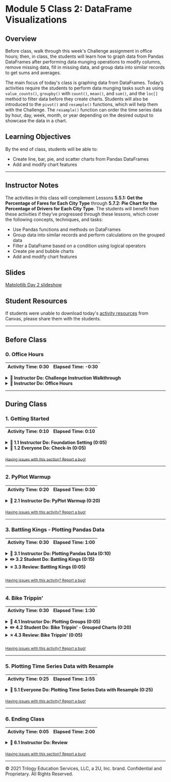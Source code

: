 # Module 5 Class 2: DataFrame Visualizations

## Overview

Before class, walk through this week's Challenge assignment in office hours; then, in class, the students will learn how to graph data from Pandas DataFrames after performing data munging operations to modify columns, remove missing data, fill in missing data, and group data into similar records to get sums and averages.

The main focus of today's class is graphing data from DataFrames. Today’s activities require the students to perform data munging tasks such as using `value_counts()`, `groupby()` with `count()`, `mean()`, and `sum()`, and the `loc[]` method to filter data before they create charts. Students will also be introduced to the `pivot()` and `resample()` functions, which will help them with the Challenge. The `resample()` function can order the time series data by hour, day, week, month, or year depending on the desired output to showcase the data in a chart.  

## Learning Objectives

By the end of class, students will be able to:

* Create line, bar, pie, and scatter charts from Pandas DataFrames
* Add and modify chart features 


- - -

## Instructor Notes

The activities in this class will complement Lessons **5.5.1: Get the Percentage of Fares for Each City Type** through **5.7.2: Pie Chart for the Percentage of Drivers for Each City Type**.  The students will benefit from these activities if they‘ve progressed through these lessons, which cover the following concepts, techniques, and tasks:  

* Use Pandas functions and methods on DataFrames
* Group data into similar records and perform calculations on the grouped data
* Filter a DataFrame based on a condition using logical operators
* Create pie and bubble charts
* Add and modify chart features 


## Slides

[Matplotlib Day 2 slideshow](https://docs.google.com/presentation/d/1vAmYdFWHFnxMB49ZPVyrzEC4ZcXkfcMABCLwXKzNZSg/edit?usp=sharing)

## Student Resources

If students were unable to download today's [activity resources](https://2u-data-curriculum-team.s3.amazonaws.com/data-viz-online-lesson-plans/05-Lessons/5-2-Student_Resources.zip) from Canvas, please share them with the students. 

- - - 

## Before Class

### 0. Office Hours

| Activity Time: 0:30       |  Elapsed Time:     -0:30  |
|---------------------------|---------------------------|

<details>
  <summary><strong>📣 Instructor Do: Challenge Instruction Walkthrough</strong></summary>

Let the students know that the first few minutes of Office Hours will include a walkthrough of the Challenge requirements and rubric, as well as helpful tips they need in order to be successful.

Open the Challenge in Canvas and go through the high-level instructions and requirements with your class. Be sure to check for understanding.

Open the Rubric in Canvas and go through the Mastery column with your class and show how it maps back to the requirements for each deliverable. Be sure to check for understanding.

Review the following tips to ensure clarity on the Challenge:

The first part of the assignment, **Deliverable 1: A Summary Ride-sharing DataFrame by City Type**, should not be too challenging, as it will draw on their Pandas skills and knowledge that they learned and used in "Module 4: PyCitySchools". They'll use the Pandas `groupby()` function with the `count()` and `sum()` methods on DataFrame columns to get the total number of rides, drivers and fares for each city type. Then, they’ll use data munging to calculate the average fare per ride and average fare per driver for each city type. Finally, they'll add this data to a new DataFrame and format the columns.

We have provided the [PyBer Challenge starter code](../../../01-Assignments/05-PyBer/Resources/PyBer_Challenge_starter_code.ipynb) that has comments indicating where the learners will need to add code to complete this part of the Challenge.

The second part of the Challenge, **Deliverable 2: A Multiple-line Chart of Total Fares for each City Type** will feel more challenging because we are asking them to use two new Pandas functions to produce a multiple-line graph in Matplotlib "fivethirtyeight" graph style that shows the total fares for each week by city type.

This second part of the Challenge may be harder than Deliverable 1. In the [starter code](../../../01-Assignments/05-PyBer/Resources/PyBer_Challenge_starter_code.ipynb), there are commented sections for the learners to add their code to complete this part of the Challenge. In addition, we have provided two videos to assist them, one on how to use the `pivot()` function and another on how to use the `resample()` function.

* First, they'll need to use the `groupby()` function to create a multi-index DataFrame on the city "type" and "date" columns, and apply the `sum()` method on the "fare" column to get the total fare amount.

* Next, they'll use the `reset_index()` method to place all the data in columns.

* Then, they'll use the `pivot()` function to reshape the data where the index is the `date`, the columns are the `'type'` of city, and the values are `fare`.

* Next, they'll need to use the `loc` method on a date range to filter the data. Remind them that they have already used the `loc` method in the "Module 4: PyCitySchools" Challenge.

* Then, they'll convert the date, which will be the index, to a `datetime` datatype and confirm that the datatype has been changed.

* Then, they'll use the `resample()` function to reshape the data in weekly bins, i.e., `('W')`, and then apply the `sum()` method to get the total fares for each week.

  * When using the `resample()` method on a DataFrame, they should be aware that they can resample time series data by day, week, month, or any other time increment as long as the DataFrame has a datetime-like index (`DatetimeIndex`).

* Finally, they'll use the object-oriented interface method to plot the resampled DataFrame using `df.plot()` and the Matplotlib `"fivethirtyeight"` style.

For **Deliverable 3: Written Report for the PyBer Analysis**, the students will write a report in the repository README.md file based on their analysis, just like they did in the previous modules.

For the **Results** section of Deliverable 3, the students need to describe the differences in ride-sharing data among the different city types. They are encouraged to use images from the summary DataFrame and multiple-line chart to support their results.

For the **Summary** section of Deliverable 3, the students need to provide the CEO with three business recommendations for addressing any disparities among the city types.

Encourage your class to begin the Challenge as soon as possible, if they haven’t already, and to use the Learning Assistants channel and the remainder of Office Hours with their instructional team for help as they progress through their work. If they feel like they need context to understand documentation or instructions throughout the week, this is where they can get it.

Open the floor to discussion and ensure to answer any questions they may have about the Challenge requirements before moving onto other areas of interest.

</details>

<details>
  <summary><strong>📣  Instructor Do: Office Hours</strong></summary>

For the remaining time, remind the students that this is their time to ask questions and get assistance from their instructional staff as they’re learning new concepts and working on the Challenge assignment.

Expect that students may ask for assistance. For example: 

* Challenge assignment 
* Further review on a particular subject
* Debugging assistance
* Help with computer issues
* Guidance with a particular tool

</details>


- - - 

## During Class 

### 1. Getting Started

| Activity Time:       0:10 |  Elapsed Time:      0:10  |
|---------------------------|---------------------------|

<details>
  <summary><strong>📣 1.1 Instructor Do: Foundation Setting (0:05)</strong></summary>

* Welcome students to class.

* Direct students to post individual questions in the Zoom chat to be addressed by you and your TAs at the end of class.

* Open the slideshow and use slides 1-7 to walk through the foundation setting with your class.

* **This Week - Matplotlib** Talk through the key skills that students will learn this week, and let them know that they are continuing to build on their data analyst skills. 

* **Today's Objectives:** Now, outline the concepts covered in today's lesson. Remind students that they can find the relevant activity files in the “Getting Ready for Class” page in their course content. 

</details>

<details>
  <summary><strong>🎉 1.2 Everyone Do: Check-In (0:05)</strong></summary>

* Ask the class the following questions and call on students for the answers:

    * **Q:** How are you feeling about your progress so far?

    * **A:** We are adding to our Matplotlib skill set. It's important to look back and see what we accomplished, and acknowledge that it's a lot! It’s also okay to feel overwhelmed as long as you don’t give up. The more you practice, the more comfortable you'll be coding.
    
    * **Q:** How comfortable do you feel with this topic? 

    * **A:** Let's do "fist to five" together. If you are not feeling confident, hold up a fist (0). If you feel very confident, hold up an open hand (5).

</details>


<sub>[Having issues with this section? Report a bug!](https://bit.ly/3aeWfTh)</sub>

- - - 

### 2. PyPlot Warmup

| Activity Time:       0:20 |  Elapsed Time:      0:30  |
|---------------------------|---------------------------|

<details>
  <summary><strong>📣  2.1 Instructor Do: PyPlot Warmup (0:20)</strong></summary>

* Before diving into the meat and potatoes of today's lesson, we will spend some time warming up our minds with some PyPlot drilling exercises. 
 
* In this activity, you will guide the students on how to use PyPlot to create the most effective visualizations for a variety of data sets. This activity should be a review of the students’ skills at creating plots, but it will also make them think about what type of plot best fits a data set.

* Have the students open the [plot_drills_unsolved.ipynb](Activities/01-Ins_PlotsReview/Solved/plot_drills.ipynb) file within the Jupyter Notebook. 

* **Q1:** Ask the students what type of graph would work for "Data Set 1"?

    ```python
    # Data Set 1
    gyms = ["Crunch", "Planet Fitness", "NY Sports Club", "Rickie's Gym"]
    members = [49, 92, 84, 53]
    
    ```

* **A1:** The first data set can be used to create a pie chart, but it may be more ideal for a bar chart since the programmer is provided only with a list of strings—gym names—and a list of integers—gym memberships—that should be compared against each other.  

* **Q2:** Ask the students what the syntax is for creating a basic bar chart?

* **A2:** Let the students know that the basic syntax is as follows and is covered in Lesson 5.1.5. 

  ![Gym bar chart](Images/01-PyPlotDrills_basic-bar.png)


* Have the students create the basic bar chart and remind them that this bar chart doesn't provide enough information for the viewer to able to understand the what is being analyzed, therefore we need to add annotations. 
    
* Ask the students what annotations would make the gym bar chart easier to understand.

* Open [01-Ins_PlotsReview](Activities/01-Ins_PlotsReview/Solved/plot_drills.ipynb) within the Jupyter Notebook and show the students the output for the more understandable bar chart and explain the following modifications: 
  * The tick locations for the x-axis are modified so that they fall in the center of their associated bar when the bars are aligned to the edge of the chart. 
  * A title is added, and the limits of the x- and y-axes are then also modified to ensure there is some separation between the bars and the edge of the chart.
  * The bar color can be changed using the `facecolor="red"` parameter.
  
    ![Drills - Bar Chart](Images/01-PyPlotDrills_Bar.png)

  * Since pie charts are helpful when comparing parts of a whole, using a pie chart to graph the gym data provides a different perspective from the bar chart.
    
  * Ask the students how they would create a simple pie chart with the gym data. When you have an answer, or if they are struggling, run the following cell to create a basic pie chart without adding colors, text, values, or the `explode()` tuple. 

    ![Drills - Data Set 1 Pie Chart](Images/01-PyPlotDrills_Basic_Pie.png)

  * Then, show them how to make the pie chart easier to interpret by adding colors, values, popping out the percentage for the most popular gym , and orienting the pie chart with `startangle=90`. 

    ![Drills - Data Set 1 Pie Chart enhanced](Images/01-PyPlotDrills_Pie_modified.png)

* Move on to "Data Set 2" and ask the students the following questions. 

* **Q3:** Ask the students what type of graph would be best for "Data Set 2"?

    ```python
    # Data Set 2
    seconds = [0,  10,  20,  30,  40,  50,  60,  70,  80,  90, 100, 110, 120, 130, 140, 150]
    coaster_speed = [0, 10, 15, 65, 75, 70, 60, 68, 55, 70, 70, 55, 50, 30, 10, 0]
    
    ```

* **A3:** The second data set fits a line chart because the values within the lists change over time in relation to one another.  

* Run the code to create a simple line chart and show the students the output, and point out that `plt.plot()` needs the data for the x- and y-axes.  
  
  ![rollercoaster line chart](Images/01-PyPlotDrills_basic-line.png)
  
* Run the code for the second bar chart in the [01-Ins_PlotsReview](Activities/01-Ins_PlotsReview/Solved/plot_drills.ipynb) file and show the students the output. 

  * This line chart doesn't provide enough information to the viewer. In order to do that we need to add annotations. 
  
  * Ask the students what annotations would make the gym bar chart easier to interpret.
  
  * Run the code to create the aesthetically pleasing rollercoaster visualization in the [01-Ins_PlotsReview](Activities/01-Ins_PlotsReview/Solved/plot_drills.ipynb) file, then show the students the code and output and answer any questions. 

* Move on to "Data Set 3" and ask the students the following questions. 

* **Q4:** Ask the students what type of graph would be best for "Data Set 3"?

    ```python
    # Data Set 3
    mpg = [18, 15, 18, 16, 17, 15, 14, 14, 14, 15, 15, 14, 15, 
       14, 24, 22, 18, 21, 27, 26, 25, 24, 25, 26, 21, 10, 10, 11, 9]
       
    horsepower = [130, 165, 150, 150, 140, 198, 220, 215, 225, 190, 170, 160, 150, 
              225, 95, 95, 97, 85,88, 46, 87, 90, 95, 113, 90, 215, 200, 210, 193]
    
    ```

* **A4:** Since the data set compares 2 lists with unique values, a scatter plot is the ideal method for visualizing the relationship.

  * Explain that scatter plots require very little styling to make them easy to interpret, so the chart really only needs to be drawn. 

    ![Drills - Simple scatter plot](Images/01-PyPlotDrills_Scatter.png)

  * Scatter plots allow you to modify the size of the marker on the scatter plot to create a relationship between the two sets of data by adjusting the size of each marker using the `s=` parameter. 

* For our chart, we can create a relationship between horsepower and mpg by adding the number of cylinders of the engine for each data.
   * Run the code to create the annotated scatter plot in the [01-Ins_PlotsReview](Activities/01-Ins_PlotsReview/Solved/plot_drills.ipynb) file and review the following points:

    * We are provided with a list of the number of cylinders for each vehicle, and we can adjust the values by a factor of 10, `cylinders_adj = [item * 10 for item in cylinders]` and add these values to the `s=` parameter. 

    * Next, we add the `label="No. Cylinders"` parameter for the legend.

        ![Drills - Scatter Plot - enhanced](Images/01-PyPlotDrills_Scatter_modified.png)

* Send out the [plot_drills.ipynb solution](Activities/01-Ins_PlotsReview/Solved/plot_drills.ipynb) file for students to refer to later.

* Answer any questions before proceeding to the next activity.


</details>

<sub>[Having issues with this activity? Report a bug!](https://bit.ly/3a9BkAW)</sub>

- - - 

### 3. Battling Kings - Plotting Pandas Data

| Activity Time:       0:30 |  Elapsed Time:      1:00  |
|---------------------------|---------------------------|

<details>
  <summary><strong>📣 3.1 Instructor Do: Plotting Pandas Data (0:10)</strong></summary>

* You can use slides 8-20 for the following activity. 

* The plots within the previous activity were generated using mock data. In real applications, data could be messy, incomplete, or in strange formats.

* When dealing with real data, analysts will typically spend a lot of time "cleaning" it prior to generating any graphics. Once the data is clean, they can create an accurate and effective plot.

* Last week, we learned how to clean up and preprocess data sets using Pandas. Most likely,  real-world data that we’ll want to analyze and create visualizations will be in a CSV file which will have to be read into a Pandas DataFrame.

* The creators of Pandas realized that most people using Pandas would move on to visualize their plots using Matplotlib. In a moment of pure genius, they built Matplotlib methods into their library to allow data analysts to quickly and easily generate complex charts.

* Open and run [02-Ins_PandasPlot](Activities/02-Ins_PandasPlot/Solved/avg_state_rain.ipynb) within Jupyter Notebook to show students how Pandas can be used to create intricate plots and data visualizations using the values stored in DataFrames. Cover the following talking points:

  * Using PyPlot, it took a lot of code to create a bar chart of average rainfall by state.

  * Scroll down to the "Using Pandas to Chart a DataFrame" section of the application. See how the original DataFrame is being cut down to only those values that the application should chart. The index for the DataFrame is then set to the "State" column so that Pandas will use these values later on.

  * `DataFrame.plot()` is called and the parameters `kind="bar"` and `figsize=(20,3)` are passed into it. This tells Pandas to create a new bar chart using the values stored within the DataFrame. The values stored within the index will be the labels for the x-axis, while the values stored within the other column will be used to plot the y-axis.

  * The bar chart produced is automatically styled. The header for the index is now the label for the x-axis, while the header for the other column has been placed inside a legend.

  * The chart can also still be edited just like any other kind of PyPlot. For example, the title for the chart can still be set using `plt.title()`.

    ![Pandas Plotting Basics](Images/02-PandasPlot_Basics.png)

  * Pandas will plot multiple columns so long as the DataFrame contains multiple columns of data.

  * It is also possible to modify a specific Pandas plot by storing the plot within a variable and then using built-in methods to modify it. For example, `PandasPlot.set_xticklabels()` will allow the user to modify the tick labels on the x-axis without having to manually set the DataFrame's index.

    ![Multi Plotting](Images/02-PandasPlot_MultiPlot.png)

  * To use a different plotting type, simply change the "kind" that is being passed as a parameter.

* Send out the [avg_state_rain.ipynb](Activities/02-Ins_PandasPlot/Solved/avg_state_rain.ipynb) file for students to refer to later.

* Ask the class the following questions and call on students for the answers:

    * **Q:** Where have we used this before?

    * **A:** Plotting Pandas DataFrames and Series was covered in Lesson 5.1.10.

    * **Q:** How does this activity equip us for the Challenge?

    * **A:** We'll need to plot a DataFrame in the Challenge.

    * **Q:** What can we do if we don't completely understand this?

    * **A:** We can refer to the lesson plan and reach out to the instructional team for help.

* Answer any questions before moving on to the student activity.


</details>

<details>
  <summary><strong>✏️ 3.2 Student Do: Battling Kings (0:15)</strong></summary>

* In this activity, students will create a bar chart that visualizes which kings in the Game of Thrones universe have participated in the most battles. This means that students will need to clean up and analyze a Pandas DataFrame before creating their plot.

* Make sure the students can download and open the [instructions](Activities/03-Stu_BattlingKings-PlottingPandas/README.md) and the [unsolved battling_kings.ipynb](Activities/03-Stu_BattlingKings-PlottingPandas/Unsolved/battling_kings_unsolved.ipynb) files from the AWS link. 

* Go over the instructions in the README, then open up the [battling_kings solution](Activities/03-Stu_BattlingKings-PlottingPandas/Solved/battling_kings.ipynb) file within the Jupyter Notebook and run the code to show the end results of the application.

    ![Kings bar chart](Images/03-BattlingKings_Output.png)

* Divide students into breakout groups of 3-5. They should work on the solution by themselves but can reach out to others in their group for tips.

* Let students know that they may be asked to share and walk through their work at the end of the activity.

</details>

<details>
  <summary><strong>⭐ 3.3 Review: Battling Kings (0:05)</strong></summary>

* Once time is complete, ask for volunteers to share their solution. Remind them that it is perfectly alright if they didn't complete the activity. 

* To encourage participation, you can open the [battling_kings_unsolved.ipynb](Activities/03-Stu_BattlingKings-PlottingPandas/Unsolved/battling_kings_unsolved.ipynb) file and ask the students to help you write the code for each cell. 

* If there are no volunteers, open up the [battling_kings solution](Activities/03-Stu_BattlingKings-PlottingPandas/Solved/battling_kings.ipynb) within the Jupyter Notebook and go through the code line by line with the class, answering whatever questions they have and discussing the following points:

  * Since the primary purpose of this chart will be to uncover which kings have participated in the most battles, it is crucial to collect the `value_counts()` of both the "attacking_king" and "defending_king" columns.

  * The values contained in these 2 Pandas series should be added together to calculate the total battles each king participated in. This should be done using `Series.add(OtherSeries, fill_value=0)` so that the 2 kings who have only been on the defending sides of battles will be added properly.

  * From this point, all that needs to be done is use `Series.plot(kind="bar")` to create the desired plot.

    ![Kings Code](Images/03-BattlingKings_Code.png)


* Ask the class the following questions and call on students for the answers:

  * **Q:** How would you separate out the attacking and defending data for each king and plot the results?

  * **A:** You would create a new DataFrame where one column is the `attacker_data` and one column is the `defender_data`, and then fill in the `NaN` with "0".  

    ![Kings battle DataFrame](Images/03-BattlingKings_battle_df.png)

  * And you would remove the `facecolor="red"` parameter in the `plot()` function to generate the following plot. 

    ![Kings battle DataFrame bar plots](Images/03-BattlingKings_two_bars.png)
    
  * **Q:** What can we do if we don't completely understand this?

  * **A:** You can reach out to the instructional staff.

* Send out the [battling_kings solution](Activities/03-Stu_BattlingKings-PlottingPandas/Solved/) files for students to refer to later.

* Answer any questions before proceeding to the next activity.

</details>

<sub>[Having issues with this activity? Report a bug!](https://bit.ly/38bKOJr)</sub>

- - - 

### 4. Bike Trippin'

| Activity Time:       0:30 |  Elapsed Time:      1:30  |
|---------------------------|---------------------------|

<details>
  <summary><strong>📣 4.1 Instructor Do: Plotting Groups (0:05)</strong></summary>

* You can use slides 21-29 for the following activity.

* Ask the students if they remember how to group data using Pandas. Then, remind the students of the following:

  * We can group and summarize data using the Pandas `groupby()` function. The output of this is a GroupBy object.

  * A DataFrame is returned when a method, like `mean()`, is called on a GroupBy object.

    ```python
    # Returns a DataFrame from a GroupBy object
    df.groupby('state').mean()
    ```

  * If the method is called on a specific column of a GroupBy object, then a series is returned.

    ```python
    # Returns a Series from a GroupBy object
    states = df.groupby('state')
    states['city'].mean()
    ```

  * Then, either the`DataFrame.plot()` or `Series.plot()` can be used to quickly create charts based on summary data.

* Open [04-Ins_GroupPlots](Activities/04-Ins_GroupPlots/Solved/plotting_groups.ipynb) within the Jupyter Notebook and run through the code with the class.

  * This example takes used car data from Germany and allows users to determine what categories influence the pricing of a car.

  * Within this application, the original DataFrame is grouped by the values of the `"maker"` column and returned as a GroupBy object.

  * Those values are then counted on the column `"maker"`, returning a Series with the count of each `"maker"`.

  * This Series is then charted using Pandas.

    ![Charting Groups](Images/04-Group_plot.png)

* Send out the [plotting_groups.ipynb solution](Activities/04-Ins_GroupPlots/Solved/plotting_groups.ipynb) file for students to refer to later.

* Ask the class the following questions and call on students for the answers:

    * **Q:** Where have we used this before?

    * **A:** We have not plotted data created from a GroupBy object.

    * **Q:** How does this activity equip us for the Challenge?

    * **A:** We will need to be familiar with how to create a GroupBy object in the Challenge.  

    * **Q:** What can we do if we don't completely understand this?

    * **A:** We can refer to the lesson plan and reach out to the instructional team for help.

* Answer any questions before moving on to the student activity.

</details>

<details>
  <summary><strong>✏️ 4.2 Student Do: Bike Trippin' - Grouped Charts (0:20)</strong></summary>

* In this activity, students will create a pair of charts based on community bike data collected from Seattle. This activity will require them to create and analyze GroupBy objects before printing some visualizations of their findings to the screen.

* Make sure the students can download and open the [instructions](Activities/05-Stu_BikeTrippin-Groupby/README.md) and the [bike_trippin_unsolved.ipynb](Activities/05-Stu_BikeTrippin-Groupby/Unsolved/bike_trippin_unsolved.ipynb) files from the AWS link. 

* Go over the instructions in the README, then open up the [bike_trippin.ipynb](Activities/05-Stu_BikeTrippin-Groupby/Solved/bike_trippin.ipynb) file within the Jupyter Notebook and run the code to show the bar chart and pie chart that they'll create. 

* Divide students into breakout groups of 3-5. They should work on the solution by themselves but can reach out to others in their group for tips.

* Let students know that they may be asked to share and walk through their work at the end of the activity.


</details>


<details>
  <summary><strong>⭐ 4.3 Review: Bike Trippin' (0:05)</strong></summary>

* When time is complete, open the [bike_trippin_unsolved.ipynb](Activities/05-Stu_BikeTrippin-Groupby/Unsolved/bike_trippin_unsolved.ipynb) file and ask for volunteers to help you write the code for each cell.

* If there are no volunteers, begin adding the code for each cell and make sure to discuss the following points:

  * For the bar chart, the original DataFrame is grouped by the values within the "gender" column and then counted.

  * After splitting the data into groups based on gender, and getting the number of bike trips per gender, there is an extra row, called "stoptime." This row must be dropped so the data can be charted accurately.

    ![Extra row by gender](Images/05-BikeTrippin_extra_row.png)

  * After dropping the extra row, the title for the chart is set within the `Series.plot()` method, while the x-axis and y-axis labels are set using Matplotlib's `Axes.set_xlabel()` and `Axes.set_ylabel()` methods.

    ![Bar Chart Code](Images/05-BikeTrippin_BarCode.png)

  * For the pie chart, the original DataFrame is grouped by both the "bikeid" and "gender" columns, and a GroupBy object is returned. When the sum analysis is performed, a DataFrame containing multiple indexes is returned so that the duration is calculated per gender per bike.

    ![Multiple Indexes](Images/05-BikeTrippin_MultiIndex.png)

  * To create a chart based on one bike only, the `loc[]` method must be used on the multi-index DataFrame and the `bikeid` must be passed inside the `loc[]` method. This returns a DataFrame with only the "gender" column as the index and "tripduration" as the value.

    ![SEA00001 bike id DataFrame](Images/05-BikeTrippin_one_bike_df.png)

  * When creating a pie chart, a Y value must be passed into the `DataFrame.plot()` method. This lets Pandas know what label or position of the column to plot. Here we are plotting `tripduration`.

  * The title for the pie chart is set dynamically by concatenating strings.

    ![Pie Chart Code](Images/05-BikeTrippin_PieCode.png)

* Ask the class the following questions and call on students for the answers:

  * **Q:** What can we do if we don't completely understand this?

  * **A:** You can reach out to the instructional staff for assistance.

* Send out the [bike_trippin.ipynb](Activities/05-Stu_BikeTrippin-Groupby/Solved/bike_trippin.ipynb) file for students to refer to later.

* Answer any questions before proceeding to the next activity.

</details>

<sub>[Having issues with this activity? Report a bug!](https://bit.ly/2K95xoX)</sub>

- - - 

### 5. Plotting Time Series Data with Resample

| Activity Time:       0:25 |  Elapsed Time:      1:55  |
|---------------------------|---------------------------|


<details>
  <summary><strong>🎉 5.1 Everyone Do: Plotting Time Series Data with Resample (0:25)</strong></summary>

* For the final activity of the day, tell the students that everyone will work together on an activity that will help them with the PyBer Challenge. You can use slides 30-32 to start the following activity.

* In this activity, you will guide students in the creation of a multiple-line graph to show the number of bike trips for each gender for a selected year from the bike trip data they used in the previous activity.

  ![multiline ride plot by gender](Images/06-mutliline_ride_plot.png)

* Make sure the students can download and open the [instructions](Activities/06-Evr_BikeTrippin-Pivot_Resample/README.md) and the [bike_trippin_resample_unsolved.ipynb](Activities/06-Evr_BikeTrippin-Pivot_Resample/Unsolved/bike_trippin_resample_unsolved.ipynb) files from the AWS link. 

* Open the [bike_trippin_resample_unsolved.ipynb](Activities/06-Evr_BikeTrippin-Pivot_Resample/Unsolved/bike_trippin_resample_unsolved.ipynb) file within the Jupyter Notebook and walk through the instructions in each cell. 

* Have the students import the `trip.csv` file, get the columns from the DataFrame, and create the GroupBy object with "gender" and "stoptime".

  * Remind the students that they'll need to use brackets when creating a GroupBy object with two more columns, just like they did when they created the GroupBy object for the pie chart in the previous activity.

  * Then, show them how to get the number of trips on the GroupBy object by chaining the `.count()['tripduration']` to the GroupBy object to get the following Pandas Series. 

    ![GroupBy gender and stoptime with number of trips](Images/06-GroupBy-Series.png)
  

* To convert this Series to a DataFrame, we use the `reset_index()` method. Send out and review the [Pandas Series reset_index documentation](https://pandas.pydata.org/pandas-docs/stable/reference/api/pandas.Series.reset_index.html). 

  ```python
    # Reset the index of the Pandas Series to convert to a DataFrame.
    gender_stoptime = gender_stoptime.reset_index()
    gender_stoptime.head(10)
  ```

* Pause for a moment and inform the students that in order to create the multiple-line graph, the index of the final DataFrame needs to be the `stoptime` column with a `datetime` datatype, as shown below:

  ![Final DataFrame with index as stoptime and datetime datatype](Images/06-Final_DataFrame.png)

* Currently, the datatype for the `stoptime` column is an `object` where the values have the following format, `1/4/2015`, which is indicative of a datetime object. 

* To convert the `stoptime` column to a `datetime` datatype, we use the following code snippet:

  ```python
    #  Convert the 'stoptime' column to a datetime object.
    gender_stoptime['stoptime']= pd.to_datetime(gender_stoptime['stoptime'])
  ```

* After re-checking the datatypes of our columns, the `stoptime` is now a `datetime` datatype. 

  ![The stoptime as datetime datatype](Images/06-stoptime_to_datetime.png)

* Let the students know that the next steps are to convert the `stoptime` column to the index and to make columns for each gender.

* Fortunately, Pandas has the `pivot()` function that can do all of the above. 

* Share the documentation for the [pivot()](https://pandas.pydata.org/pandas-docs/stable/reference/api/pandas.pivot.html) function and go over the following:

  * The Pandas `pivot()` function is a powerful function that is often used in the exploratory data analysis phase of a data science project; it allows you to reshape your data based on column values for a specified index. 

  * The `pivot()` function requires four parameters, data or a DataFrame, an index, columns, and values. For our purposes, we will only need set the index, columns, and values of our pivot table by using the following code:

    ```python
      gender_stoptime_pivot = gender_stoptime.pivot(index="stoptime", columns="gender", values="tripduration")
    ```

  * Let the students know that whether they use the `pivot()` function or the `pivot_table()` function, they will create the same DataFrame. There are slight differences between the two functions, and if time allows you can compare [pivot()](https://pandas.pydata.org/pandas-docs/stable/reference/api/pandas.pivot.html) with [pivot_table()](https://pandas.pydata.org/pandas-docs/stable/reference/api/pandas.pivot_table.html).

* Make sure everyone has been able to create the pivot table DataFrame where the index is the `stoptime` column, the columns are the three genders, and the rows contain a number of trips. Let the students know that the stray `stoptime` column will need to be dropped. 

  ![Pivot table with stoptime as index](Images/06-Pivot_stoptime.png)

* Next, have the students drop the stray `stoptime` column using the following code snippet:

  ```python
    gender_stoptime_pivot.drop('stoptime', axis=1, inplace=True)
  ```

  * Point out that we use the `axis=1` parameter to reference columns, whereas `axis=0` references rows. 
  
  * The `inplace=True` parameter replaces the current DataFrame with the changes you are making, i.e., dropping the `stoptime` column.  If you don't use `inplace=True`, then the changes won't be applied.

  * However, you can set the current operation to a new DataFrame and avoid using the `inplace=True` parameter. The final result will be the same as above. 

    ```python
    new_df = gender_stoptime_pivot.drop('stoptime', axis=1)
    ```

* Before moving on, make sure the students’ pivot table DataFrame looks similar to the following:

  ![Pivot table DataFrame](Images/06-Pivot_DataFrame.png)

* Point out that some rows have `NaN`. Let the students know that these `NaNs` will not affect the output of our final DataFrame. 

* Next, have the students filter the pivot table DataFrame using the `loc[]` method on the specified dates `2015-01-01':'2015-12-31` to create a new DataFrame. 

* Before the students resample the previous DataFrame by the week, open the [resample_practice.ipynb](Activities/06-Evr_BikeTrippin-Pivot_Resample/Solved/resample_practice.ipynb) file and walk through how the `resample()` function can resample time series data into monthly or weekly bins while performing analysis using `sum()`, `count()`, and `mean()` for the resampled time period.  

* Send out the [Pandas resample() function documentation](https://pandas.pydata.org/pandas-docs/stable/reference/api/pandas.DataFrame.resample.html) for students to reference. 

* Finally, have the students resample the previous DataFrame by the week to get the number of trips for each gender, then plot the resampled DataFrame. 

* Answer any questions before ending class, and then send out the [06-Evr_BikeTrippin-Pivot_Resample](Activities/06-Evr_BikeTrippin-Pivot_Resample/Solved/) solutions. 

</details>

<sub>[Having issues with this activity? Report a bug!](https://bit.ly/2IQMjDZ)</sub>

- - - 

### 6. Ending Class 

| Activity Time:       0:05 |  Elapsed Time:      2:00  |
|---------------------------|---------------------------|

<details>
  <summary><strong>📣  6.1 Instructor Do: Review </strong></summary>

* Before ending class, review the skills that were covered today and mention where in the module these skills are used. 
  * Plotting Pandas DataFrames and Series was covered in **Lesson 5.1.10**.
  * The `groupby()` function was covered in the previous module. 
  * The `pivot()` and `resample()`functions were covered in the **06-Evr_BikeTrippin-Pivot_Resample** activity and will be needed to complete the Challenge.

* Let the students know that they should complete up to "Register for an API Key" in **Lesson 6.2.2 Get Started with OpenWeatherMap API** before next week so they don't have to spend time registering for an API key in class. In addition, this will allow them to participate in the activities that use the OpenWeatherMap API.

* Answer any questions the students may have.

</details>

<sub>[Having issues with this section? Report a bug!](https://bit.ly/3npTbY1)</sub>


---

© 2021 Trilogy Education Services, LLC, a 2U, Inc. brand.  Confidential and Proprietary.  All Rights Reserved.

